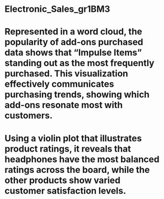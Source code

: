# Electronic_Sales_gr1BM3

# Represented in a word cloud, the popularity of add-ons purchased data shows that “Impulse Items” standing out as the most frequently purchased. This visualization effectively communicates purchasing trends, showing which add-ons resonate most with customers.

# Using a violin plot that illustrates product ratings, it reveals that headphones have the most balanced ratings across the board, while the other products show varied customer satisfaction levels.
